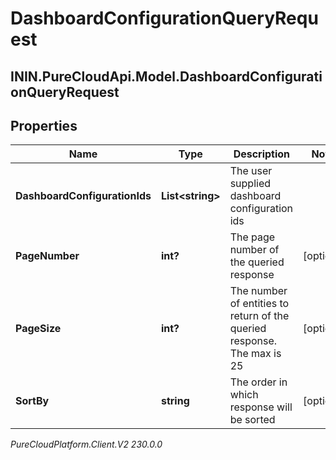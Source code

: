 # DashboardConfigurationQueryRequest

## ININ.PureCloudApi.Model.DashboardConfigurationQueryRequest

## Properties

|Name | Type | Description | Notes|
|------------ | ------------- | ------------- | -------------|
| **DashboardConfigurationIds** | **List&lt;string&gt;** | The user supplied dashboard configuration ids | |
| **PageNumber** | **int?** | The page number of the queried response | [optional] |
| **PageSize** | **int?** | The number of entities to return of the queried response. The max is 25 | [optional] |
| **SortBy** | **string** | The order in which response will be sorted | [optional] |



_PureCloudPlatform.Client.V2 230.0.0_
